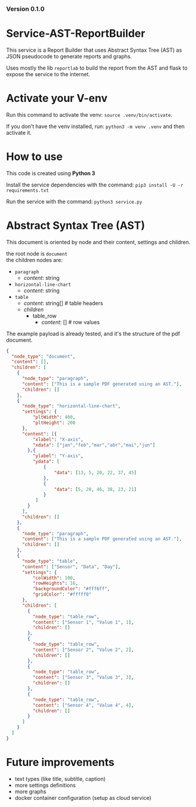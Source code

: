### Version 0.1.0

# Service-AST-ReportBuilder
This service is a Report Builder that uses Abstract Syntax Tree (AST) as JSON pseudocode to generate reports and graphs.

Uses mostly the lib `reportlab` to build the report from the AST and flask to expose the service to the internet.

# Activate your V-env
Run this command to activate the venv: `source .venv/bin/activate`.

If you don't have the venv installed, run: `python3 -m venv .venv` and then activate it.

# How to use

This code is created using **Python 3**

Install the service dependencies with the command: `pip3 install -U -r requirements.txt`

Run the service with the command: `python3 service.py`

# Abstract Syntax Tree (AST)

This document is oriented by node and their content, settings and children.

the root node is `document` <br>
the children nodes are:
- `paragraph`
  - *content*: string
- `horizontal-line-chart`
  - *content*: string
- `table`
  - *content*: string[] # table headers
  - *children*
    - table_row
      - *content*: [] # row values

The example payload is already tested, and it's the structure of the pdf document. 
```json
{
  "node_type": "document",
  "content": [],
  "children": [
    {
      "node_type": "paragraph",
      "content": ["This is a sample PDF generated using an AST."],
      "children": []
    },
    {
      "node_type": "horizontal-line-chart",
      "settings": {
          "pltWidth": 400,
          "pltHeight": 200
      },
      "content": [{
          "xlabel": "X-axis",
          "xdata": ["jan","feb","mar","abr","mai","jun"]
        },{
          "ylabel": "Y-axis",
          "ydata": [
              {
                  "data": [13, 5, 20, 22, 37, 45]
              }, 
              {
                  "data": [5, 20, 46, 38, 23, 21]
              }
           ]
        }
      ],
      "children": []
    },
    {
      "node_type": "paragraph",
      "content": ["This is a sample PDF generated using an AST."],
      "children": []
    },
    {
      "node_type": "table",
      "content": ["Sensor", "Data", "Day"],
      "settings": {
          "colWidth": 100,
          "rowHeights": 16,
          "backgroundColor": "#fff6ff",
          "gridColor": "#fffff0"
      },
      "children": [
        {
          "node_type": "table_row",
          "content": ["Sensor 1", "Value 1", 1],
          "children": []
        },
        {
          "node_type": "table_row",
          "content": ["Sensor 2", "Value 2", 2],
          "children": []
        },
        {
          "node_type": "table_row",
          "content": ["Sensor 3", "Value 3", 3],
          "children": []
        },
        {
          "node_type": "table_row",
          "content": ["Sensor 4", "Value 4", 4],
          "children": []
        }
      ]
    }
  ]
}
```

# Future improvements
- text types (like title, subtitle, caption)
- more settings definitions
- more graphs
- docker container configuration (setup as cloud service)